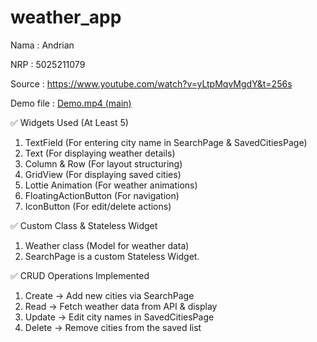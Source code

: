 # weather_app

Nama : Andrian

NRP : 5025211079

Source : https://www.youtube.com/watch?v=yLtpMqvMgdY&t=256s

Demo file : [Demo.mp4 (main)](https://youtu.be/xBpRU-d6B5o)

✅ Widgets Used (At Least 5)
1. TextField (For entering city name in SearchPage & SavedCitiesPage)
2. Text (For displaying weather details)
3. Column & Row (For layout structuring)
4. GridView (For displaying saved cities)
5. Lottie Animation (For weather animations)
6. FloatingActionButton (For navigation)
7. IconButton (For edit/delete actions)

✅ Custom Class & Stateless Widget
1. Weather class (Model for weather data)
2. SearchPage is a custom Stateless Widget.
   
✅ CRUD Operations Implemented
1. Create → Add new cities via SearchPage
2. Read → Fetch weather data from API & display
3. Update → Edit city names in SavedCitiesPage
4. Delete → Remove cities from the saved list

